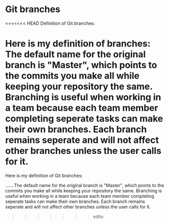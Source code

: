 # Git branches
<<<<<<< HEAD
Definition of Git branches:
 
Here is my definition of branches: The default name for the original branch is "Master", which points to the commits you make all while keeping your repository the same. Branching is useful when working in a team because each team member completing seperate tasks can make their own branches. Each branch remains seperate and will not affect other branches unless the user calls for it.
=======
Here is my definition of Git branches:

.......The default name for the original branch is "Master", which points to the commits you make all while keeping your repository the same. Branching is useful when working in a team because each team member completing seperate tasks can make their own branches. Each branch remains seperate and will not affect other branches unless the user calls for it.
>>>>>>> edits

